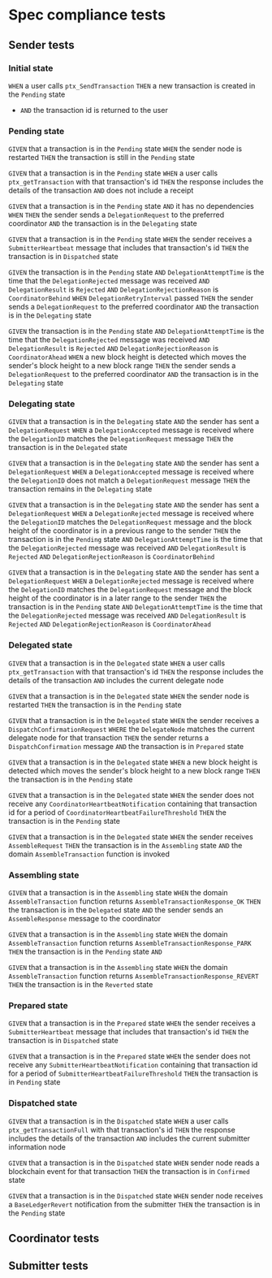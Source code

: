 # Spec compliance tests

## Sender tests

### Initial state
`WHEN` a user calls `ptx_SendTransaction`
`THEN` a new transaction is created in the `Pending` state
  - `AND` the transaction id is returned to the user

### Pending state
`GIVEN` that a transaction is in the `Pending` state
`WHEN` the sender node is restarted
`THEN` the transaction is still in the `Pending` state

`GIVEN` that a transaction is in the `Pending` state
`WHEN` a user calls `ptx_getTransaction` with that transaction's id
`THEN` the response includes the details of the transaction
  `AND` does not include a receipt

`GIVEN` that a transaction is in the `Pending` state
 `AND` it has no dependencies
`WHEN` <!-- TODO What is the trigger? Or should we have a `WITHIN <duration>` or `EVENTUALLY`?  `EVENTUALLY` is difficult to disprove -->
`THEN` the sender sends a `DelegationRequest` to the preferred coordinator
 `AND` the transaction is in the `Delegating` state

`GIVEN` that a transaction is in the `Pending` state
`WHEN` the sender receives a `SubmitterHeartbeat` message that includes that transaction's id
`THEN` the transaction is in `Dispatched` state

`GIVEN` the transaction is in the `Pending` state
 `AND` `DelegationAttemptTime`  is the time that the `DelegationRejected` message was received
 `AND` `DelegationResult` is  `Rejected`
 `AND` `DelegationRejectionReason` is  `CoordinatorBehind`
`WHEN` `DelegationRetryInterval` passed
`THEN` the sender sends a `DelegationRequest` to the preferred coordinator
 `AND` the transaction is in the `Delegating` state

`GIVEN` the transaction is in the `Pending` state
 `AND` `DelegationAttemptTime`  is the time that the `DelegationRejected` message was received
 `AND` `DelegationResult` is  `Rejected`
 `AND` `DelegationRejectionReason` is  `CoordinatorAhead`
`WHEN` a new block height is detected which moves the sender's block height to a new block range
`THEN` the sender sends a `DelegationRequest` to the preferred coordinator
 `AND` the transaction is in the `Delegating` state


### Delegating state

`GIVEN` that a transaction is in the `Delegating` state
 `AND` the sender has sent a `DelegationRequest` 
`WHEN` a `DelegationAccepted` message is received where the `DelegationID` matches the `DelegationRequest` message
`THEN` the transaction is in the `Delegated` state

`GIVEN` that a transaction is in the `Delegating` state
 `AND` the sender has sent a `DelegationRequest` 
`WHEN` a `DelegationAccepted` message is received where the `DelegationID` does not match a `DelegationRequest` message
`THEN` the transaction remains in the `Delegating` state

`GIVEN` that a transaction is in the `Delegating` state
 `AND` the sender has sent a `DelegationRequest` 
`WHEN` a `DelegationRejected` message is received where the `DelegationID` matches the `DelegationRequest` message and the block height of the coordinator is in a previous range to the sender
`THEN` the transaction is in the `Pending` state
 `AND` `DelegationAttemptTime`  is the time that the `DelegationRejected` message was received
 `AND` `DelegationResult` is  `Rejected`
 `AND` `DelegationRejectionReason` is  `CoordinatorBehind`

`GIVEN` that a transaction is in the `Delegating` state
 `AND` the sender has sent a `DelegationRequest` 
`WHEN` a `DelegationRejected` message is received where the `DelegationID` matches the `DelegationRequest` message and the block height of the coordinator is in a later range to the sender
`THEN` the transaction is in the `Pending` state
 `AND` `DelegationAttemptTime`  is the time that the `DelegationRejected` message was received
 `AND` `DelegationResult` is  `Rejected`
 `AND` `DelegationRejectionReason` is  `CoordinatorAhead`



### Delegated state

`GIVEN` that a transaction is in the `Delegated` state
`WHEN` a user calls `ptx_getTransaction` with that transaction's id
`THEN` the response includes the details of the transaction
  `AND` includes the current delegate node

`GIVEN` that a transaction is in the `Delegated` state
`WHEN` the sender node is restarted
`THEN` the transaction is in the `Pending` state

`GIVEN` that a transaction is in the `Delegated` state
`WHEN` the sender receives a `DispatchConfirmationRequest` 
  `WHERE` the `DelegateNode` matches the current delegate node for that transaction
`THEN` the sender returns a `DispatchConfirmation` message
  `AND` the transaction is in `Prepared` state

`GIVEN` that a transaction is in the `Delegated` state
`WHEN` a new block height is detected which moves the sender's block height to a new block range
`THEN` the transaction is in the `Pending` state

`GIVEN` that a transaction is in the `Delegated` state
`WHEN` the sender does not receive any `CoordinatorHeartbeatNotification` containing that transaction id for a period of `CoordinatorHeartbeatFailureThreshold`
`THEN` the transaction is in the `Pending` state
<!-- TODO is this really 2 tests? 1) no heartbeat 2) heartbeat but does not contain the transaction id -->

`GIVEN` that a transaction is in the `Delegated` state
`WHEN` the sender receives `AssembleRequest`
`THEN` the transaction is in the `Assembling` state
 `AND` the domain `AssembleTransaction` function is invoked


### Assembling state

`GIVEN` that a transaction is in the `Assembling` state
`WHEN` the domain `AssembleTransaction` function returns `AssembleTransactionResponse_OK` 
`THEN` the transaction is in the `Delegated` state
  `AND` the sender sends an `AssembleResponse` message to the coordinator

`GIVEN` that a transaction is in the `Assembling` state
`WHEN` the domain `AssembleTransaction` function returns `AssembleTransactionResponse_PARK` 
`THEN` the transaction is in the `Pending` state
  `AND` <!-- TODO define status for parked. Should this be a separate state to `Pending`?-->

`GIVEN` that a transaction is in the `Assembling` state
`WHEN` the domain `AssembleTransaction` function returns `AssembleTransactionResponse_REVERT` 
`THEN` the transaction is in the `Reverted` state

### Prepared state

`GIVEN` that a transaction is in the `Prepared` state
`WHEN` the sender receives a `SubmitterHeartbeat` message that includes that transaction's id
`THEN` the transaction is in `Dispatched` state

`GIVEN` that a transaction is in the `Prepared` state
`WHEN` the sender does not receive any `SubmitterHeartbeatNotification` containing that transaction id for a period of `SubmitterHeartbeatFailureThreshold`
`THEN` the transaction is in `Pending` state
<!-- TODO is this really 2 tests? 1) no heartbeat 2) heartbeat but does not contain the transaction id -->


### Dispatched state

`GIVEN` that a transaction is in the `Dispatched` state
`WHEN` a user calls `ptx_getTransactionFull` with that transaction's id
`THEN` the response includes the details of the transaction
  `AND` includes the current submitter information node

`GIVEN` that a transaction is in the `Dispatched` state
`WHEN` sender node reads a blockchain event for that transaction
`THEN` the transaction is in `Confirmed` state

`GIVEN` that a transaction is in the `Dispatched` state
`WHEN` sender node receives a `BaseLedgerRevert` notification from the submitter
`THEN` the transaction is in the `Pending` state

## Coordinator tests

## Submitter tests
